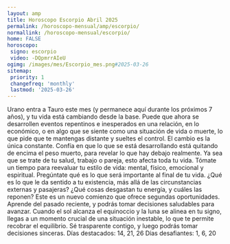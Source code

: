 ```yaml
---
layout: amp
title: Horoscopo Escorpio Abril 2025 
permalink: /horoscopo-mensual/amp/escorpio/
normallink: /horoscopo-mensual/escorpio/
home: FALSE
horoscopo:
 signo: escorpio
 video: -DQpmrrAIeU
ogimg: /images/mes/Escorpio_mes.png#2025-03-26
sitemap:
 priority: 1
 changefreq: 'monthly'
 lastmod: '2025-03-26'
---
```



Urano entra a Tauro este mes (y permanece aquí durante los próximos 7 años), y tu vida está cambiando desde la base. Puede que ahora se desarrollen eventos repentinos e inesperados en una relación, en lo económico, o en algo que se siente como una situación de vida o muerte, lo que pide que te mantengas distante y sueltes el control. El cambio es la única constante. Confía en que lo que se está desarrollando está quitando de encima el peso muerto, para revelar lo que hay debajo realmente. 
Ya sea que se trate de tu salud, trabajo o pareja, esto afecta toda tu vida. Tómate un tiempo para reevaluar tu estilo de vida: mental, físico, emocional y espiritual. Pregúntate qué es lo que será importante al final de tu vida. ¿Qué es lo que le da sentido a tu existencia, más allá de las circunstancias externas y pasajeras? ¿Qué cosas desgastan tu energía, y cuáles las reponen? Este es un nuevo comienzo que ofrece segundas oportunidades. Aprende del pasado reciente, y podrás tomar decisiones saludables para avanzar. 
Cuando el sol alcanza el equinoccio y la luna se alinea en tu signo, llegas a un momento crucial de una situación inestable, lo que te permite recobrar el equilibrio. Sé trasparente contigo, y luego podrás tomar decisiones sinceras. 
Días destacados: 14, 21, 26
Días desafiantes: 1, 6, 20